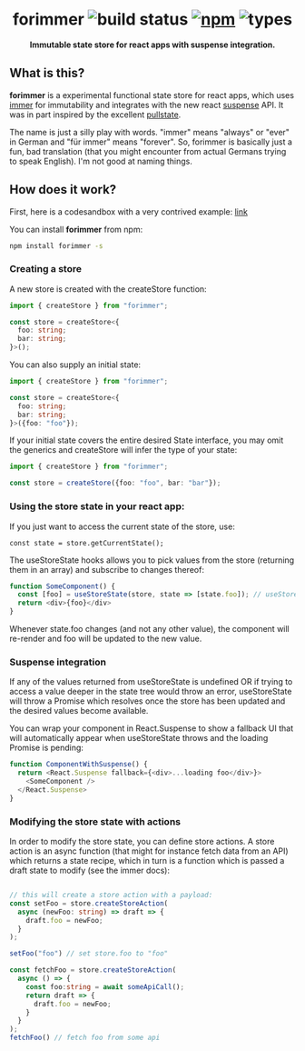<h1 align="center">forimmer <img alt="build status" src="https://travis-ci.org/michael-klein/forimmer.svg?branch=master" /> <a href="https://www.npmjs.com/package/forimmer" rel="nofollow"> <img alt="npm" src="https://camo.githubusercontent.com/c374bcf36b575ebdbcf7115f0127333f32e99cdb/68747470733a2f2f696d672e736869656c64732e696f2f6e706d2f762f666f72696d6d6572" data-canonical-src="https://img.shields.io/npm/v/forimmer" style="max-width:100%;"></a> <img alt="types" src="https://badgen.net/npm/types/tslib"></h1>
<div align="center"><b>Immutable state store for react apps with suspense integration.</b></div>

## What is this?

**forimmer** is a experimental functional state store for react apps, which uses [immer](https://github.com/immerjs/immer) for immutability and integrates with the new react [suspense](https://reactjs.org/docs/concurrent-mode-suspense.html) API. It was in part inspired by the excellent [pullstate](https://github.com/lostpebble/pullstate).

The name is just a silly play with words. "immer" means "always" or "ever" in German and "für immer" means "forever". So, forimmer is basically just a fun, bad translation (that you might encounter from actual Germans trying to speak English). I'm not good at naming things.

## How does it work?

First, here is a codesandbox with a very contrived example:
[link](https://codesandbox.io/s/mystifying-leaf-bec9j?fontsize=14&hidenavigation=1&theme=dark)

You can install **forimmer** from npm:
```bash
npm install forimmer -s
```

### Creating a store

A new store is created with the createStore function:
```typescript
import { createStore } from "forimmer";

const store = createStore<{
  foo: string;
  bar: string;
}>();
```
You can also supply an initial state:
```typescript
import { createStore } from "forimmer";

const store = createStore<{
  foo: string;
  bar: string;
}>({foo: "foo"});
```

If your initial state covers the entire desired State interface, you may omit the generics and createStore will infer the type of your state:
```typescript
import { createStore } from "forimmer";

const store = createStore({foo: "foo", bar: "bar"});
```

### Using the store state in your react app:

If you just want to access the current state of the store, use:
```
const state = store.getCurrentState();
```

The useStoreState hooks allows you to pick values from the store (returning them in an array) and subscribe to changes thereof:
```typescript
function SomeComponent() {
  const [foo] = useStoreState(store, state => [state.foo]); // useStoreState will infer the type of foo
  return <div>{foo}</div>
}
```
Whenever state.foo changes (and not any other value), the component will re-render and foo will be updated to the new value.

### Suspense integration

If any of the values returned from useStoreState is undefined OR if trying to access a value deeper in the state tree would throw an error, useStoreState will throw a Promise which resolves once the store has been updated and the desired values become available.

You can wrap your component in React.Suspense to show a fallback UI that will automatically appear when useStoreState throws and the loading Promise is pending:
```typescript
function ComponentWithSuspense() {
  return <React.Suspense fallback={<div>...loading foo</div>}>
    <SomeComponent />
  </React.Suspense>
}
```

### Modifying the store state with actions

In order to modify the store state, you can define store actions. A store action is an async function (that might for instance fetch data from an API) which returns a state recipe, which in turn is a function which is passed a draft state to modify (see the immer docs):
```typescript

// this will create a store action with a payload:
const setFoo = store.createStoreAction(
  async (newFoo: string) => draft => {
    draft.foo = newFoo;
  }
);

setFoo("foo") // set store.foo to "foo"

const fetchFoo = store.createStoreAction(
  async () => {
    const foo:string = await someApiCall();
    return draft => {
      draft.foo = newFoo;
    }
  }
);
fetchFoo() // fetch foo from some api
```

